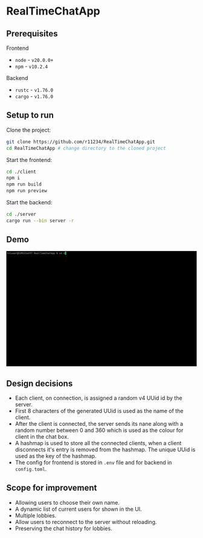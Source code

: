 # RealTimeChatApp

## Prerequisites

Frontend
- `node` - `v20.0.0+` 
- `npm` - `v10.2.4`

Backend
- `rustc` - `v1.76.0` 
- `cargo` - `v1.76.0`

## Setup to run

Clone the project:

```bash
git clone https://github.com/r11234/RealTimeChatApp.git
cd RealTimeChatApp # change directory to the cloned project
```

Start the frontend:

```bash
cd ./client
npm i
npm run build
npm run preview 
```

Start the backend:

```bash
cd ./server
cargo run --bin server -r
```

## Demo
![](./res/demo.gif)

## Design decisions
- Each client, on connection, is assigned a random v4 UUid id by the server. 
- First 8 characters of the generated UUid is used as the name of the client.
- After the client is connected, the server sends its nane along with a random
  number between 0 and 360 which is used as the colour for client in the chat 
  box.
- A hashmap is used to store all the connected clients, when a client disconnects
  it's entry is removed from the hashmap. The unique UUid is used as the key
  of the hashmap.
- The config for frontend is stored in `.env` file and for backend in `config.toml`.

## Scope for improvement 
- Allowing users to choose their own name.
- A dynamic list of current users for shown in the UI.
- Multiple lobbies.
- Allow users to reconnect to the server without reloading.
- Preserving the chat history for lobbies.

